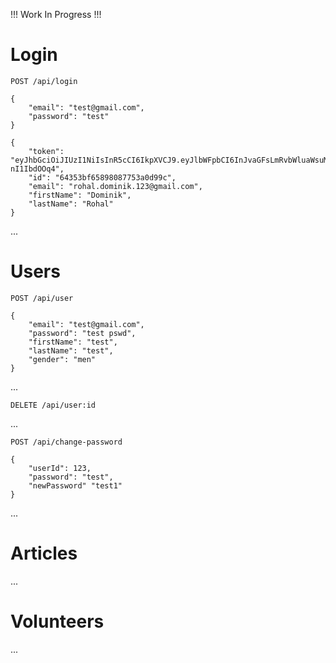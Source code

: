 !!! Work In Progress !!!
# Login
`POST /api/login`

```
{
    "email": "test@gmail.com",
    "password": "test"
}
```

```
{
    "token": "eyJhbGciOiJIUzI1NiIsInR5cCI6IkpXVCJ9.eyJlbWFpbCI6InJvaGFsLmRvbWluaWsuMTIzQGdtYWlsLmNvbSIsImlkIjoiNjQzNTNiZjY1ODk4MDg3NzUzYTBkOTljIiwiaWF0IjoxNjgzMDM2MjI2LCJleHAiOjE2ODMwMzk4MjZ9.XjL8SVIhBZttuaz0tZoGMcwSj048ooMj-nI1IbdOOq4",
    "id": "64353bf65898087753a0d99c",
    "email": "rohal.dominik.123@gmail.com",
    "firstName": "Dominik",
    "lastName": "Rohal"
}
```
...

# Users
`POST /api/user`

```
{
    "email": "test@gmail.com",
    "password": "test pswd",
    "firstName": "test",
    "lastName": "test",
    "gender": "men"
}
```

...

`DELETE /api/user:id`

...

`POST /api/change-password`

```
{
    "userId": 123,
    "password": "test",
    "newPassword" "test1"
}
```

...


# Articles
...

# Volunteers
...
